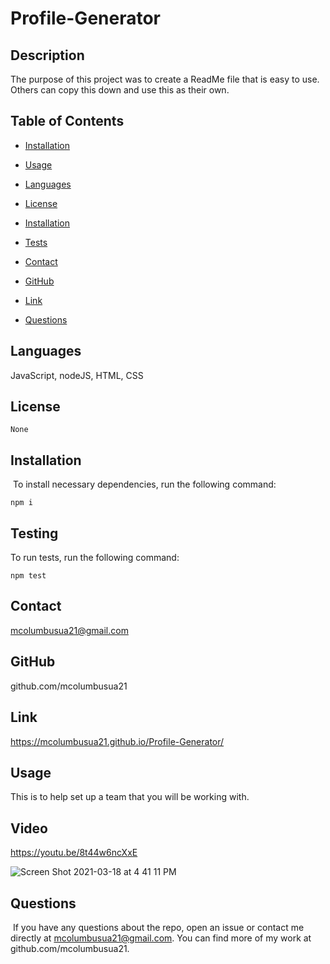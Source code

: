 # Profile-Generator


## Description 
The purpose of this project was to create a ReadMe file that is easy to use. Others can copy this down and use this as their own.

## Table of Contents
* [Installation](#installation)
​
* [Usage](#usage)

* [Languages](#languages)
​
* [License](#license)

* [Installation](#installation)

* [Tests](#testing)

* [Contact](#contact)

* [GitHub](#GitHub)

* [Link](#link)
​
* [Questions](#questions)

## Languages
JavaScript, nodeJS, HTML, CSS

## License


```
None
```

## Installation
​
To install necessary dependencies, run the following command:
​


```
npm i
```


## Testing 
To run tests, run the following command:
​
```
npm test
```


## Contact 
mcolumbusua21@gmail.com

## GitHub
github.com/mcolumbusua21

## Link 

https://mcolumbusua21.github.io/Profile-Generator/

## Usage 
This is to help set up a team that you will be working with.

## Video
https://youtu.be/8t44w6ncXxE

![Screen Shot 2021-03-18 at 4 41 11 PM](https://user-images.githubusercontent.com/78819536/112247631-e046c880-8c11-11eb-938d-0ecec783d984.png)



## Questions
​
If you have any questions about the repo, open an issue or contact me directly at mcolumbusua21@gmail.com. You can find more of my work at github.com/mcolumbusua21.
